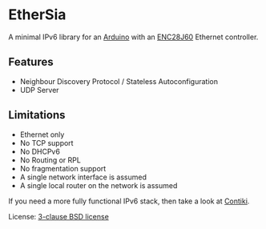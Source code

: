 EtherSia
========

A minimal IPv6 library for an [Arduino] with an [ENC28J60] Ethernet controller.

Features
--------
- Neighbour Discovery Protocol / Stateless Autoconfiguration
- UDP Server


Limitations
-----------
- Ethernet only
- No TCP support
- No DHCPv6
- No Routing or RPL
- No fragmentation support
- A single network interface is assumed
- A single local router on the network is assumed

If you need a more fully functional IPv6 stack, then take a look at [Contiki].


License: [3-clause BSD license]


[Arduino]:               http://www.arduino.cc/
[Contiki]:               http://www.contiki-os.org/
[ENC28J60]:              http://www.microchip.com/ENC28J60
[3-clause BSD license]:  http://opensource.org/licenses/BSD-3-Clause
